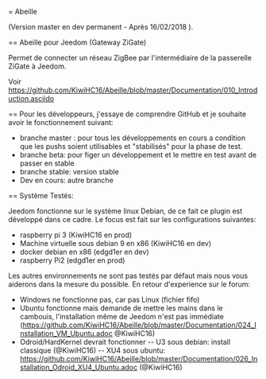 = Abeille

(Version master en dev permanent - Après 16/02/2018 ).

== Abeille pour Jeedom (Gateway ZiGate)

Permet de connecter un réseau ZigBee par l'intermédiaire de la passerelle ZiGate à Jeedom.

Voir https://github.com/KiwiHC16/Abeille/blob/master/Documentation/010_Introduction.asciido

== Pour les développeurs, j'essaye de comprendre GitHub et je souhaite avoir le fonctionnement suivant:

* branche master : pour tous les développements en cours a condition que les pushs soient utilisables et "stabilisés" pour la phase de test.
* branche beta: pour figer un développement et le mettre en test avant de passer en stable
* branche stable: version stable
* Dev en cours: autre branche

== Système Testés:

Jeedom fonctionne sur le système linux Debian, de ce fait ce plugin est développé dans ce cadre. Le focus est fait sur les configurations suivantes:
* raspberry pi 3 (KiwiHC16 en prod)
* Machine virtuelle sous debian 9 en x86 (KiwiHC16 en dev)
* docker debian en x86 (edgd1er en dev)
* raspberry Pi2 (edgd1er en prod) 

Les autres environnements ne sont pas testés par défaut mais nous vous aiderons dans la mesure du possible.
En retour d'experience sur le forum:
- Windows ne fonctionne pas, car pas Linux (fichier fifo)
- Ubuntu fonctionne mais demande de mettre les mains dans le cambouis, l'installation même de Jeedom n'est pas immédiate (https://github.com/KiwiHC16/Abeille/blob/master/Documentation/024_Installation_VM_Ubuntu.adoc @KiwiHC16)
- Odroid/HardKernel devrait fonctionner
-- U3 sous debian: install classique (@KiwiHC16)
-- XU4 sous ubuntu: https://github.com/KiwiHC16/Abeille/blob/master/Documentation/026_Installation_Odroid_XU4_Ubuntu.adoc (@KiwiHC16)
